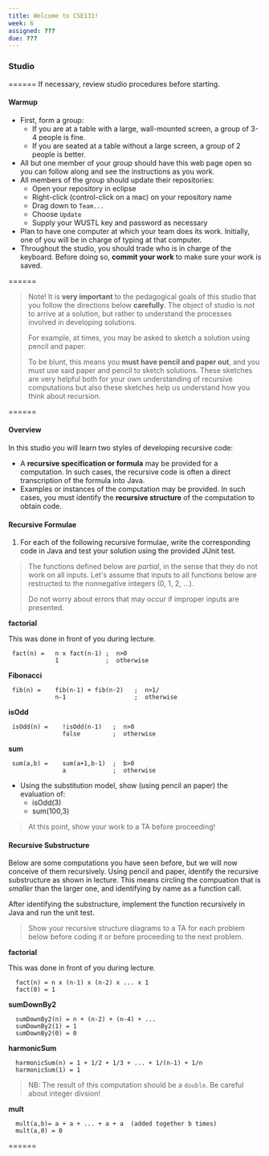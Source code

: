```yaml
---
title: Welcome to CSE131!
week: 6
assigned: ???
due: ???
---
```


### Studio

======
If necessary, review studio procedures before starting.

#### Warmup

* First, form a group:
   * If you are at a table with a large, wall-mounted screen, a group of 3-4 people is fine.
   * If you are seated at a table without a large screen, a group of 2 people is better.
* All but one member of your group should have this web page open so you can follow along and see the instructions as you work.
* All members of the group should update their repositories:
   * Open your repository in eclipse
   * Right-click (control-click on a mac) on your repository name
   * Drag down to `Team...`
   * Choose `Update`
   * Supply your WUSTL key and password as necessary
* Plan to have one computer at which your team does its work. Initially, one of you will be in charge of typing at that computer.
* Throughout the studio, you should trade who is in charge of the keyboard. Before doing so, **commit your work** to make sure your work is saved.

======

> Note! It is **very important** to the pedagogical goals of this studio that you follow the directions
> below **carefully**.   The object of studio is *not* to arrive at a solution, but rather to understand
> the processes involved in developing solutions.
> 
> For example, at times, you may be asked to sketch a solution using pencil and paper.
> 
> To be blunt, this means you <b>must have pencil and paper out</b>, and you must use said paper and pencil to sketch
> solutions.  These sketches are very helpful both for your own understanding of recursive computations but also
> these sketches help us understand how you think about recursion.

======

#### Overview

In this studio you will learn two styles of developing recursive code:

  * A **recursive specification or formula** may be provided for a computation.  In such cases, the recursive code is often a direct transcription of the formula into Java.
  * Examples or instances of the computation may be provided.  In such cases, you must identify the **recursive structure** of the computation to obtain code.

#### Recursive Formulae

1. For each of the following recursive formulae, write the corresponding code in Java and test your solution
using the provided JUnit test.

> The functions defined below are *partial*, in the sense that they do not work on all inputs.
> Let's assume that inputs to all functions below are restructed to the nonnegative integers (0, 1, 2, &hellip;).
>
> Do not worry about errors that may occur if improper inputs are presented.


  **factorial**
  
  This was done in front of you during lecture.

	 
	 fact(n) =   n x fact(n-1) ;  n>0
	             1             ;  otherwise
	 
  **Fibonacci**
  
     fib(n) =    fib(n-1) + fib(n-2)   ;  n>1/
				 n-1				   ;  otherwise
				 
  **isOdd**
  
     isOdd(n) =    !isOdd(n-1)   ;  n>0
				   false         ;  otherwise
				   
  **sum**
  
     sum(a,b) =    sum(a+1,b-1)  ;  b>0
	               a			 ;  otherwise
	 
* Using the substitution model, show (using pencil an paper) the evaluation of:
   * isOdd(3)
   * sum(100,3)

> At this point, show your work to a TA before proceeding!


#### Recursive Substructure
Below are some computations you have seen before, but we will now conceive of them recursively.
Using pencil and paper, identify the recursive substructure as shown in lecture. This means circling the
compuation that is *smaller* than the larger one, and identifying by name as a function call.

After identifying the substructure, implement the function recursively in Java and run the unit test.

> Show your recursive structure diagrams to a TA for each problem below before coding it or before proceeding
> to the next problem.

  **factorial**
  
  This was done in front of you during lecture.
  
	  fact(n) = n x (n-1) x (n-2) x ... x 1
      fact(0) = 1
	 
  **sumDownBy2**
  
      sumDownBy2(n) = n + (n-2) + (n-4) + ... 
      sumDownBy2(1) = 1
      sumDownBy2(0) = 0
	 
  **harmonicSum**
  
      harmonicSum(n) = 1 + 1/2 + 1/3 + ... + 1/(n-1) + 1/n
      harmonicSum(1) = 1

> NB: The result of this computation should be a `double`.  Be careful about integer divsion!

  **mult**
  
      mult(a,b)= a + a + ... + a + a  (added together b times)
      mult(a,0) = 0

======
